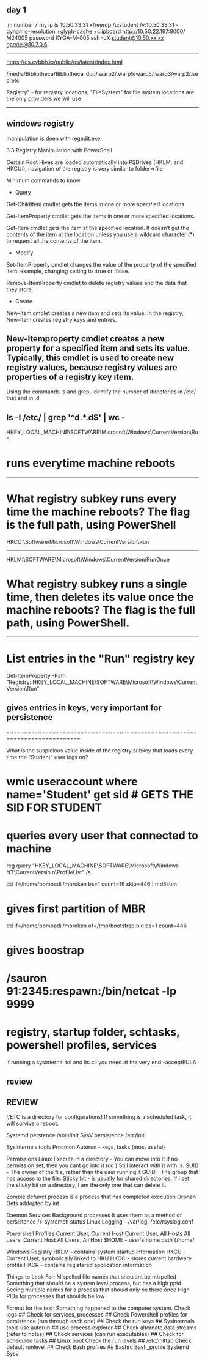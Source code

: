 ## day 1 
im number 7 
my ip is 10.50.33.31 xfreerdp /u:student /v:10.50.33.31 -dynamic-resolution +glyph-cache +clipboard
http://10.50.22.197:8000/
M24005
password
KYGA-M-005
ssh -JX student@10.50.xx.xx garviel@10.7.0.6

--------------------------------------------------
https://os.cybbh.io/public/os/latest/index.html

/media/Bibliotheca/Bibliotheca_duo/.warp2/.warp5/warp5/.warp3/warp2/.secrets

Registry" - for registry locations, "FileSystem" for file system locations are the only providers we will use

-----------------------------------------------

## windows registry

manipulation is doen with regedit.exe

3.3 Registry Manipulation with PowerShell


Certain Root Hives are loaded automatically into PSDrives (HKLM: and HKCU:); navigation of the registry is very similar to folder⇒file

Minimum commands to know
* Query

Get-ChildItem cmdlet gets the items in one or more specified locations.

Get-ItemProperty cmdlet gets the items in one or more specified locations.

Get-Item cmdlet gets the item at the specified location. It doesn’t get the contents of the item at the location unless you use a wildcard character (*) to request all the contents of the item.

* Modify

Set-ItemProperty cmdlet changes the value of the property of the specified item. example, changing setting to :true or :false.

Remove-ItemProperty cmdlet to delete registry values and the data that they store.

* Create

New-Item cmdlet creates a new item and sets its value. In the registry, New-Item creates registry keys and entries.

New-Itemproperty cmdlet creates a new property for a specified item and sets its value. Typically, this cmdlet is used to create new registry values, because registry values are properties of a registry key item.
---------------------------------------------------------------------------------

Using the commands ls and grep, identify the number of directories in /etc/ that end in .d

 ls -l /etc/ | grep '^d.*\.d$' | wc -
 -------------------------------------------------------------------------

 HKEY_LOCAL_MACHINE\SOFTWARE\Microsoft\Windows\CurrentVersion\Run
# runs everytime machine reboots
--------------------------------------------------------------------------

# What registry subkey runs every time the machine reboots? The flag is the full path, using PowerShell
HKCU:\Software\Microsoft\Windows\CurrentVersion\Run

--------------------------------------------------------------------------------------------------------------------

HKLM:\SOFTWARE\Microsoft\Windows\CurrentVersion\RunOnce
# What registry subkey runs a single time, then deletes its value once the machine reboots? The flag is the full path, using PowerShell.
----------------------------------------------------------------------------------------------

# List entries in the "Run" registry key
Get-ItemProperty -Path "Registry::HKEY_LOCAL_MACHINE\SOFTWARE\Microsoft\Windows\CurrentVersion\Run"

## gives entries in keys, very important for persistence
===========================================================================

What is the suspicious value inside of the registry subkey that loads every time the "Student" user logs on?

wmic useraccount where name='Student' get sid # GETS THE SID FOR STUDENT 
========================================================================

# queries every user that connected to machine 
reg query "HKEY_LOCAL_MACHINE\SOFTWARE\Microsoft\Windows NT\CurrentVersio
n\ProfileList" /s


dd if=/home/bombadil/mbroken bs=1 count=16 skip=446 | md5sum 
# gives first partition of MBR 

dd if=/home/bombadil/mbroken of=/tmp/bootstrap.bin bs=1 count=446
# gives boostrap

/sauron
91:2345:respawn:/bin/netcat -lp 9999
====================================================================
registry, startup folder, schtasks, powershell profiles, services 
====================================================================


if running a sysinternal tol and its cli  you need at the very end -acceptEULA


## review


REVIEW
------------------
!/ETC is a directory for configurations!
If something is a scheduled task, it will survive a reboot.

Systemd perstence
  /sbin/init
SysV persistence
  /etc/init

Sysinternals tools
  Procmon
  Autorun - keys, tasks (most useful)

Permissions Linux
  Execute in a directory - You can move into it
    If no permission set, then you cant go into it (cd <file>)
    Still interact with it with ls.
    SUID - The owner of the file, rather than the user running it
    GUID - The group that has access to the file.
    Sticky bit - is usually for shared directories. If I set the sticky bit on a directory, I am the only one that can delete it.

Zombie
  defunct process is a process that has completed execution
Orphan
  Gets addopted by int

Daemon
  Services
  Background processes
  It uses them as a method of persistence
  /> systemctl status
Linux Logging - /var/log, /etc/rsyslog.conf

Powershell Profiles
  Current User, Current Host
  Current User, All Hosts
  All users, Current Host
  All Users, All Host
$HOME - user's home path {/home/<user>

Windows Registry
  HKLM - contains system startup information
  HKCU - Current User, symbolically linked to HKU
  HKCC - stores current hardware profile
  HKCR - contains registered application information

Things to Look For:
  Mispelled file names that shouldnt be mispelled
  Something that should be a system level process, but has a high ppid
  Seeing multiple names for a process that should only be there once
  High PIDs for processes that shoulds be low

Format for the test:
  Something happened to the computer system.
  Check logs ## 
  Check for services, processes ##
  Check Powershell profiles for persistence (run through each one) ##
  Check the run keys ##
  Sysinternals tools
    use autorun ##
    use process explorer ##
  Check alternate data streams (refer to notes) ##
  Check services (can run executables) ##
  Check for scheduled tasks ##
  Linux boot
    Check the run levels ##
      /etc/inittab
      Check default runlevel ##
    Check Bash profiles ##
      Bashrc
      Bash_profile
    Systemd
    Sysv

